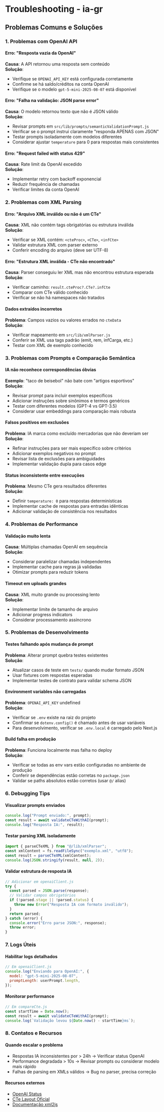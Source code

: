 # Troubleshooting - ia-gr

## Problemas Comuns e Soluções

### 1. Problemas com OpenAI API

#### Erro: "Resposta vazia da OpenAI"

**Causa**: A API retornou uma resposta sem conteúdo  
**Solução**:

- Verifique se `OPENAI_API_KEY` está configurada corretamente
- Confirme se há saldo/créditos na conta OpenAI
- Verifique se o modelo `gpt-5-mini-2025-08-07` está disponível

#### Erro: "Falha na validação: JSON parse error"

**Causa**: O modelo retornou texto que não é JSON válido  
**Solução**:

- Revisar prompts em `src/lib/prompts/semanticValidationPrompt.js`
- Verificar se o prompt instrui claramente "responda APENAS com JSON"
- Testar prompts isoladamente com modelos diferentes
- Considerar ajustar `temperature` para 0 para respostas mais consistentes

#### Erro: "Request failed with status 429"

**Causa**: Rate limit da OpenAI excedido  
**Solução**:

- Implementar retry com backoff exponencial
- Reduzir frequência de chamadas
- Verificar limites da conta OpenAI

### 2. Problemas com XML Parsing

#### Erro: "Arquivo XML inválido ou não é um CTe"

**Causa**: XML não contém tags obrigatórias ou estrutura inválida  
**Solução**:

- Verificar se XML contém: `<cteProc>`, `<CTe>`, `<infCte>`
- Validar estrutura XML com parser externo
- Conferir encoding do arquivo (deve ser UTF-8)

#### Erro: "Estrutura XML inválida - CTe não encontrado"

**Causa**: Parser conseguiu ler XML mas não encontrou estrutura esperada  
**Solução**:

- Verificar caminho: `result.cteProc?.CTe?.infCte`
- Comparar com CTe válido conhecido
- Verificar se não há namespaces não tratados

#### Dados extraídos incorretos

**Problema**: Campos vazios ou valores errados no `cteData`  
**Solução**:

- Verificar mapeamento em `src/lib/xmlParser.js`
- Conferir se XML usa tags padrão (emit, rem, infCarga, etc.)
- Testar com XML de exemplo conhecido

### 3. Problemas com Prompts e Comparação Semântica

#### IA não reconhece correspondências óbvias

**Exemplo**: "taco de beisebol" não bate com "artigos esportivos"  
**Solução**:

- Revisar prompt para incluir exemplos específicos
- Adicionar instruções sobre sinônimos e termos genéricos
- Testar com diferentes modelos (GPT-4 vs GPT-3.5)
- Considerar usar embeddings para comparação mais robusta

#### Falsos positivos em exclusões

**Problema**: IA marca como excluído mercadorias que não deveriam ser  
**Solução**:

- Refinar instruções para ser mais específico sobre critérios
- Adicionar exemplos negativos no prompt
- Revisar lista de exclusões para ambiguidades
- Implementar validação dupla para casos edge

#### Status inconsistente entre execuções

**Problema**: Mesmo CTe gera resultados diferentes  
**Solução**:

- Definir `temperature: 0` para respostas determinísticas
- Implementar cache de respostas para entradas idênticas
- Adicionar validação de consistência nos resultados

### 4. Problemas de Performance

#### Validação muito lenta

**Causa**: Múltiplas chamadas OpenAI em sequência  
**Solução**:

- Considerar paralelizar chamadas independentes
- Implementar cache para regras já validadas
- Otimizar prompts para reduzir tokens

#### Timeout em uploads grandes

**Causa**: XML muito grande ou processing lento  
**Solução**:

- Implementar limite de tamanho de arquivo
- Adicionar progress indicators
- Considerar processamento assíncrono

### 5. Problemas de Desenvolvimento

#### Testes falhando após mudança de prompt

**Problema**: Alterar prompt quebra testes existentes  
**Solução**:

- Atualizar casos de teste em `tests/` quando mudar formato JSON
- Usar fixtures com respostas esperadas
- Implementar testes de contrato para validar schema JSON

#### Environment variables não carregadas

**Problema**: `OPENAI_API_KEY` undefined  
**Solução**:

- Verificar se `.env` existe na raiz do projeto
- Confirmar se `dotenv.config()` é chamado antes de usar variáveis
- Para desenvolvimento, verificar se `.env.local` é carregado pelo Next.js

#### Build falha em produção

**Problema**: Funciona localmente mas falha no deploy  
**Solução**:

- Verificar se todas as env vars estão configuradas no ambiente de produção
- Conferir se dependências estão corretas no `package.json`
- Validar se paths absolutos estão corretos (usar `@/` alias)

### 6. Debugging Tips

#### Visualizar prompts enviados

```javascript
console.log("Prompt enviado:", prompt);
const result = await validateCTeWithAI(prompt);
console.log("Resposta IA:", result);
```

#### Testar parsing XML isoladamente

```javascript
import { parseCTeXML } from "@/lib/xmlParser";
const xmlContent = fs.readFileSync("exemplo.xml", "utf8");
const result = parseCTeXML(xmlContent);
console.log(JSON.stringify(result, null, 2));
```

#### Validar estrutura de resposta IA

```javascript
// Adicionar em openaiClient.js
try {
  const parsed = JSON.parse(response);
  // Validar campos obrigatórios
  if (!parsed.stage || !parsed.status) {
    throw new Error("Resposta IA com formato inválido");
  }
  return parsed;
} catch (error) {
  console.error("Erro parse JSON:", response);
  throw error;
}
```

### 7. Logs Úteis

#### Habilitar logs detalhados

```javascript
// Em openaiClient.js
console.log("Enviando para OpenAI:", {
  model: "gpt-5-mini-2025-08-07",
  promptLength: userPrompt.length,
});
```

#### Monitorar performance

```javascript
// Em compareCte.js
const startTime = Date.now();
const result = await validateCTeWithAI(prompt);
console.log(`Validação levou ${Date.now() - startTime}ms`);
```

### 8. Contatos e Recursos

#### Quando escalar o problema

- Respostas IA inconsistentes por > 24h → Verificar status OpenAI
- Performance degradada > 10s → Revisar prompts ou considerar modelo mais rápido
- Falhas de parsing em XMLs válidos → Bug no parser, precisa correção

#### Recursos externos

- [OpenAI Status](https://status.openai.com/)
- [CTe Layout Oficial](http://www.nfe.fazenda.gov.br/portal/listaConteudo.aspx?tipoConteudo=BMPFMBoln3w=)
- [Documentação xml2js](https://www.npmjs.com/package/xml2js)
